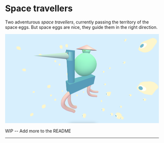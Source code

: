 # Space travellers

Two adventurous *space travellers*, currently passing the territory of the space eggs. But space eggs are nice, they guide them in the right direction.

<img src="./img/space-travellers.png" width=800/>

WIP -- Add more to the README

---
